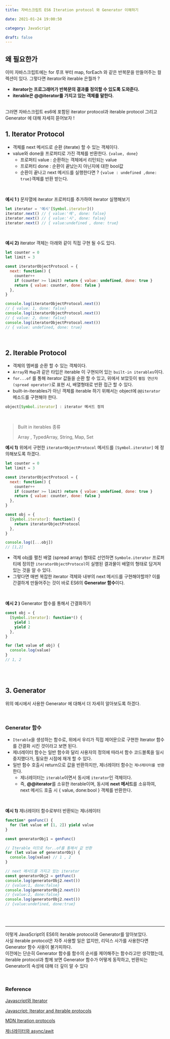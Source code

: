 ```yaml
---
title: 자바스크립트 ES6 Iteration protocol 와 Generator 이해하기

date: 2021-01-24 19:00:50

category: JavaScript

draft: false
---
```


## 왜 필요한가

이미 자바스크립트에는 for 루프 부터 map, forEach 와 같은 반복문을 만들어주는 컬렉션이 있다. 그렇다면 iterator와 iterable 은뭘까 ?

- **iterator는 프로그래머가 반복문의 결과를 정의할 수 있도록 도와준다.**
- **iterable은 @@iterator를 가지고 있는 객체를 말한다.**

<br/>
그러면 자바스크립트 es6에 포함된 iterator protocol과 iterable protocol 그리고 Generator 에 대해 자세히 뜯어보자 !

<br/>

## 1. Iterator Protocol

- 객체를 next 메서드로 순환 (iterate) 할 수 있는 객체이다.
- value와 done을 프로퍼티로 가진 객체를 반환한다. `{value, done}`
  - 프로퍼티 value : 순환하는 객체에서 리턴되는 value
  - 프로퍼티 done : 순환이 끝났는지 아닌지에 대한 bool값
  - 순환이 끝나고 next 메서드를 실행한다면 ? `{value : undefined ,done: true}`객체를 반환 받는다.

<br/>

**예시 1 )** 문자열에 iterator 프로퍼티를 추가하여 iterator 실행해보기

```javascript
let iterator = '예시'[Symbol.iterator]()
iterator.next() // { value:'예', done: false}
iterator.next() // { value:'시', done: false}
iterator.next() // { value:undefined , done: true}
```

<br/>

**예시 2)** iterator 객체는 아래와 같이 직접 구현 될 수도 있다.

```javascript
let counter = 0
let limit = 3

const iteratorObjectProtocol = {
  next: function() {
    counter++
    if (counter >= limit) return { value: undefined, done: true }
    return { value: counter, done: false }
  },
}

console.log(iteratorObjectProtocol.next())
// { value: 1, done: false}
console.log(iteratorObjectProtocol.next())
// { value: 2, done: false}
console.log(iteratorObjectProtocol.next())
// { value: undefined, done: true}
```

<br/>

## 2. Iterable Protocol

- 객체의 멤버를 순환 할 수 있는 객체이다.
- `Array`와 `Map`과 같은 타입은 iterable 이 구현되어 있는 `built-in iterables`이다.
- `for...of` 를 통해 iterator 값들을 순환 할 수 있고, 위에서 보았듯이 `펼침 연산자 (spread operator)`로 표현 시, 배열형태로 반환 접근 할 수 있다.
- built-in-iterables가 아닌 객체를 iterable 하기 위해서는 object에 `@@iterator` 메소드를 구현해야 한다.

```javascript
object[Symbol.iterator] : iterator 메서드 정의
```

<br/>

> Built in iterables 종류
>
> Array , TypedArray, String, Map, Set

**예시 1)** 위에서 구현한 `iteratorObjectProtocol` 메서드를 `[Symbol.iterator]` 에 정의해보도록 하겠다.

```javascript
let counter = 0
let limit = 3

const iteratorObjectProtocol = {
  next: function() {
    counter++
    if (counter >= limit) return { value: undefined, done: true }
    return { value: counter, done: false }
  },
}

const obj = {
  [Symbol.iterator]: function() {
    return iteratorObjectProtocol
  },
}

console.log([...obj])
// [1,2]
```

- 객체 obj를 펼친 배열 (spread array) 형태로 선언하면 `Symbole.iterator` 프로퍼티에 정의한 `iteratorObjectProtocol`이 실행된 결과물이 배열의 형태로 담겨져 있는 것을 알 수 있다.
- 그렇다면 매번 복잡한 iterator 객체와 내부의 next 메서드를 구현해야할까? 이를 간결하게 만들어주는 것이 바로 ES6의 **Generator 함수**이다.

<br/>

**예시 2 )** Generator 함수를 통해서 간결화하기

```javascript
const obj = {
  [Symbol.iterator]: function*() {
    yield 1
    yield 2
  },
}

for (let value of obj) {
  console.log(value)
}
// 1, 2
```

<br/>

<br/>

## 3. Generator

위의 예시에서 사용한 Generator 에 대해서 더 자세히 알아보도록 하겠다.

<br/>

### Generator 함수

- `Iterable`을 생성하는 함수로, 위에서 우리가 직접 제어문으로 구현한 Iterator 함수를 간결화 시킨 것이라고 보면 된다.
- 제너레이터 함수는 일반 함수와 달리 사용자의 정의에 따라서 함수 코드블록을 일시 중지했다가, 필요한 시점에 재개 할 수 있다.
- 일반 함수 호출시 return으로 값을 반환하지만, 제너레이터 함수는 `제너레이터를 반환`한다.
  - 제너레이터는 `iterable`이면서 동시에 `iterator`인 객체이다.
  - 즉, **@@iterator**를 소유한 iterable이며, 동시에 **next 메서드**를 소유하여, next 메서드 호출 시 { value, done:bool } 객체를 반환한다.

<br/>

**예시 1)** 제너레이터 함수로부터 반환되는 제너레이터

```javascript
function* genFunc() {
  for (let value of [1, 2]) yield value
}

const generatorObj1 = genFunc()

// Iterable 이므로 for..of를 통해서 값 반환
for (let value of generatorObj) {
  console.log(value) // 1 , 2
}

// next 메서드를 가지고 있는 iterator
const generatorObj2 = getFunc()
console.log(generatorObj2.next())
// {value:1, done:false}
console.log(generatorObj2.next())
// {value:2, done:false}
console.log(generatorObj2.next())
// {value:undefined, done:true}
```

<br/>
<br/>

---

이렇게 JavaScript의 ES6의 iterable protocol과 Generator를 알아보았다. <br/>
사실 iterable protocol은 자주 사용할 일은 없지만, 리덕스 사가를 사용한다면 Generator 함수 사용이 불가피하다. <br/>
이전에는 단순히 Generator 함수를 함수의 순서를 제어해주는 함수라고만 생각했는데, iterable protocol과 함께 보면 Generator 함수가 어떻게 동작하고,
반환되는 Generator의 속성에 대해 더 깊이 알 수 있다 <br/>

<br/>

### Reference

[Javascript와 Iterator](https://pks2974.medium.com/javascript%EC%99%80-iterator-cdee90b11c0f)

[Javascript: Iterator and iterable protocols](https://medium.com/@insomniocode/javascript-iterator-and-iterable-protocols-583b700305ce)

[MDN Iteration protocols](https://developer.mozilla.org/en-US/docs/Web/JavaScript/Reference/Iteration_protocols)

[제너레이터와 async/awit](https://poiemaweb.com/es6-generator)
